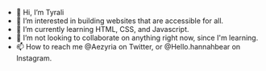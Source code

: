 - 👋 Hi, I’m Tyrali
- 👀 I’m interested in building websites that are accessible for all.
- 🌱 I’m currently learning HTML, CSS, and Javascript.
- 💞️ I’m not looking to collaborate on anything right now, since I'm learning.
- 📫 How to reach me @Aezyria on Twitter, or @Hello.hannahbear on Instagram.

<!---
Tyrali/Tyrali is a ✨ special ✨ repository because its `README.md` (this file) appears on your GitHub profile.
You can click the Preview link to take a look at your changes.
--->

